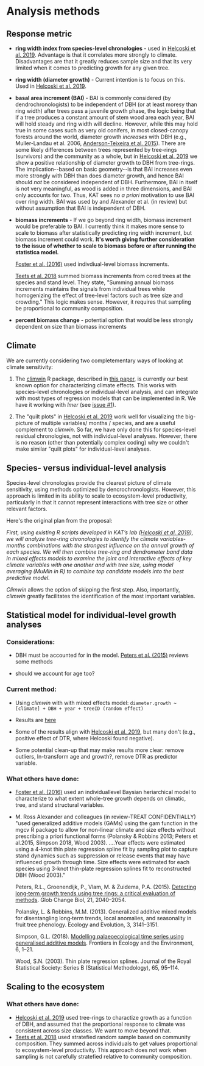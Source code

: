 # Analysis methods

## Response metric

- **ring width index from species-level chronologies** - used in [Helcoski et al. 2019](https://nph.onlinelibrary.wiley.com/doi/abs/10.1111/nph.15906). Advantage is that it correlates more strongly to climate. Disadvantages are that it greatly reduces sample size and that its very limited when it comes to predicting growth for any given tree.

- **ring width (diameter growth)** - Current intention is to focus on this. Used in [Helcoski et al. 2019](https://nph.onlinelibrary.wiley.com/doi/abs/10.1111/nph.15906).

- **basal area increment (BAI)** - BAI is commonly considered (by dendrochronologists) to be independent of DBH (or at least moresy than ring width) after trees pass a juvenile growth phase, the logic being that if a tree produces a constant amount of stem wood area each year, BAI will hold steady and ring width will decline. However, while this may hold true in some cases such as very old conifers, in most closed-canopy forests around the world, diameter growth *increases* with DBH (e.g., Muller-Landau et al. 2006, [Anderson-Teixeira et al. 2015](https://www.researchgate.net/publication/277918165_Size-related_scaling_of_tree_form_and_function_in_a_mixed-age_forest)). There are some likely differences between trees represented by tree-rings (survivors) and the community as a whole, but in [Helcoski et al. 2019](https://nph.onlinelibrary.wiley.com/doi/abs/10.1111/nph.15906) we show a positive relationship of diameter growth to DBH from tree-rings. The implication--based on basic geometry--is that BAI increases even more strongly with DBH than does diameter growth, and hence BAI should *not* be considered independent of DBH. Furthermore, BAI in itself is not very meaningful, as wood is added in three dimensions, and BAI only accounts for two. Thus, KAT sees no *a priori* motivation to use BAI over ring width. BAI was used by and Alexander et al. (in review) but without assumption that BAI is independent of DBH. 

- **biomass increments** - If we go beyond ring width, biomass increment would be preferable to BAI. I currently think it makes more sense to scale to biomass after statistically predicting ring width increment, but biomass increment could work. **It's worth giving further consideration to the issue of whether to scale to biomass before or after running the statistica model.** 

    [Foster et al. (2016)](https://github.com/EcoClimLab/ForestGEO-climate-sensitivity/blob/master/methods/references/Foster_et_al-2016-Global_Change_Biology.pdf) used indivdiual-level biomass increments. 
   
   [Teets et al. 2018](https://onlinelibrary.wiley.com/doi/abs/10.1111/gcb.14120) summed biomass increments from cored trees at the species and stand level. They state, "Summing annual biomass increments maintains the signals from individual trees while homogenizing the effect of tree-level factors such as tree size and crowding." This logic makes sense. However, it requires that sampling be proportional to community composition. 
   
- **percent biomass change** - potential option that would be less strongly dependent on size than biomass increments

## Climate
We are currently considering two completementary ways of looking at climate sensitivity:

1. The [climwin](https://cran.r-project.org/web/packages/climwin/index.html) R package, described in [this paper](https://besjournals.onlinelibrary.wiley.com/doi/full/10.1111/2041-210X.12590), is currently our best known option for characterizing climate effects. This works with species-level chronologies or individual-level analysis, and can integrate with most types of regression models that can be implemented in R. We have it working with *lmer* (see [issue #1](https://github.com/EcoClimLab/ForestGEO-climate-sensitivity/issues/1)).

2. The "quilt plots" in [Helcoski et al. 2019](https://nph.onlinelibrary.wiley.com/doi/abs/10.1111/nph.15906) work well for visualizing the big-picture of multiple variables/ months / species, and are a useful complement to *climwin*. So far, we have only done this for species-level residual chronologies, not with individual-level analyses. However, there is no reason (other than potentially complex coding) why we couldn't make similar "quilt plots" for individual-level analyses.

## Species- versus individual-level analysis

Species-level chronologies provide the clearest picture of climate sensitivity, using methods optimized by dencrochronologists. However, this approach is limited in its ability to scale to ecosystem-level productivity, particularly in that it cannot represent interactions with tree size or other relevant factors. 

Here's the original plan from the proposal:

*First, using existing R scripts developed in KAT’s lab ([Helcoski et al. 2019](https://nph.onlinelibrary.wiley.com/doi/abs/10.1111/nph.15906)), we will analyze tree-ring chronologies to identify the climate variables-months combinations with the strongest influence on the annual growth of each species. We will then combine tree-ring and dendrometer band data in mixed effects models to examine the joint and interactive effects of key climate variables with one another and with tree size, using model averaging (MuMln in R) to combine top candidate models into the best predictive model.*

*Climwin* allows the option of skipping the first step. Also, importantly, *climwin* greatly facilitates the identification of the most important variables. 

## Statistical model for individual-level growth analyses

### Considerations:
- DBH must be accounted for in the model. [Peters et al. (2015)](https://onlinelibrary.wiley.com/doi/epdf/10.1111/gcb.12826) reviews some methods

- should we account for age too?

### Current method:

- Using *climwin* with with mixed effects model: `diameter.growth ~ [climate] + DBH + year + treeID (random effect)`

- Results are [here](https://github.com/EcoClimLab/ForestGEO-climate-sensitivity/tree/master/results)

- Some of the results align with [Helcoski et al. 2019](https://nph.onlinelibrary.wiley.com/doi/abs/10.1111/nph.15906), but many don't (e.g., positive effect of DTR, where Helcoski found negative).

- Some potential clean-up that may make results more clear: remove outliers, ln-transform age and growth?, remove DTR as predictor variable.

### What others have done:
- [Foster et al. (2016)](https://github.com/EcoClimLab/ForestGEO-climate-sensitivity/blob/master/methods/references/Foster_et_al-2016-Global_Change_Biology.pdf) used an individuallevel Baysian heriarchical model to characterize to what extent whole-tree growth depends on climatic, tree, and stand structural variables.

- M. Ross Alexander and colleagues (in review-TREAT CONFIDENTIALLY) "used generalized additive models (GAMs) using the gam function in the mgcv R package to allow for non-linear climate and size effects without prescribing a priori functional forms (Polansky & Robbins 2013; Peters et al.2015, Simpson 2018, Wood 2003).  ....Year effects were estimated using a 4-knot thin plate regression spline fit by sampling plot to capture stand dynamics such as suppression or release events that may have influenced growth through time. Size effects were estimated for each species using 3-knot thin-plate regression splines fit to reconstructed DBH (Wood 2003)."

    Peters, R.L., Groenendijk, P., Vlam, M. & Zuidema, P.A. (2015). [Detecting long‐term growth trends using tree rings: a critical evaluation of methods](https://onlinelibrary.wiley.com/doi/abs/10.1111/gcb.12826). Glob Change Biol, 21, 2040–2054.

    Polansky, L. & Robbins, M.M. (2013). Generalized additive mixed models for disentangling long‐term trends, local anomalies, and seasonality in fruit tree phenology. Ecology and Evolution, 3, 3141–3151.

    Simpson, G.L. (2018). [Modelling palaeoecological time series using generalised additive models](https://www.frontiersin.org/articles/10.3389/fevo.2018.00149/full). Frontiers in Ecology and the Environment, 6, 1–21.

    Wood, S.N. (2003). Thin plate regression splines. Journal of the Royal Statistical Society: Series B (Statistical Methodology), 65, 95–114.

## Scaling to the ecosystem
### What others have done:

- [Helcoski et al. 2019](https://nph.onlinelibrary.wiley.com/doi/abs/10.1111/nph.15906) used tree-rings to charactize growth as a function of DBH, and assumed that the proportional response to climate was consistent across size classes. We want to move beyond that.
- [Teets et al. 2018](https://onlinelibrary.wiley.com/doi/abs/10.1111/gcb.14120) used stratefied random sample based on community composition. They summed across individuals to get values proportional to ecosystem-level productivity. This approach does not work when sampling is not carefully stratefied relative to community composition.


